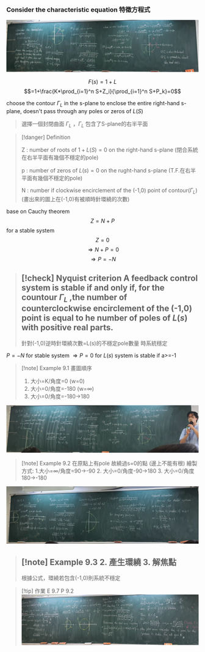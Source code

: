 ### Consider the characteristic equation 特徵方程式

![](https://raw.githubusercontent.com/Ash0645/image_remote/main/202305311010923.jpg)

$$F(s)=1+L$$
$$=1+\frac{K*\prod_{i=1}^n S+Z_i}{\prod_{i=1}^n S+P_k}=0$$

choose the contour $\Gamma_L$ in the s-plane to enclose the entire right-hand s-plane, doesn't pass through any poles or zeros of $L(S)$ 

>選擇一個封閉曲面 $\Gamma_L$ ，$\Gamma_L$ 包含了S-plane的右半平面

>[!danger] Definition
>
>Z : number of roots of $1+L(S)=0$ on the right-hand s-plane
>(閉合系統在右半平面有幾個不穩定的pole)
>
>p : number of zeros of $L(s)=0$ on the rught-hand s-plane 
>(T.F.在右半平面有幾個不穩定的pole)
>
>N : number if clockwise encirclement of the (-1,0) point of contour($\Gamma_L$) 
>(畫出來的圖上在(-1,0)有被順時針環繞的次數)

base on Cauchy theorem 
$$Z=N+P$$
for a stable system
$$Z=0$$
$$\Rightarrow N+P=0$$
$$\Rightarrow P=-N$$

>[!check] Nyquist criterion
>A feedback control system is stable if and only if, for the countour $\Gamma_L$ ,the number of counterclockwise encirclement of the (-1,0) point is equal to he number of poles of $L(s)$ with positive real parts.
>---
>針對(-1,0)逆時針環繞次數=L(s)的不穩定pole數量 時系統穩定
 
$P=-N$ for stable system 
$\Rightarrow P=0$ for $L(s)$ 
system is stable if a>=-1

>[!note] Example 9.1
>畫圖順序
>1. 大小=K/角度=0  (w=0)
>2. 大小=0/角度=-180 (w=$\infty$)
>3. 大小=0/角度=-180->180

![](https://raw.githubusercontent.com/Ash0645/image_remote/main/202306102249011.jpg)

>[!note] Example 9.2
>在原點上有pole 故繞過s=0的點 (邊上不能有根)
>繪製方式:
>1.大小=$\infty$/角度=90->-90
>2. 大小=0/角度-90->180
>3. 大小=0/角度180->-180


![](https://raw.githubusercontent.com/Ash0645/image_remote/main/202306111352427.jpg)

>[!note] Example 9.3
>2. 產生環繞
>3. 解焦點
>---
>根據公式，環繞若包含(-1,0)則系統不穩定
>


>[!tip] 作業
>E 9.7  P 9.2
>![](https://raw.githubusercontent.com/Ash0645/image_remote/main/202306071030857.jpeg)
